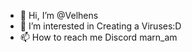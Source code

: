 - 👋 Hi, I’m @Velhens
- 👀 I’m interested in Creating a Viruses:D
- 📫 How to reach me Discord marn_am

<!---
Velhens/Velhens is a ✨ special ✨ repository because its `README.md` (this file) appears on your GitHub profile.
You can click the Preview link to take a look at your changes.
--->
